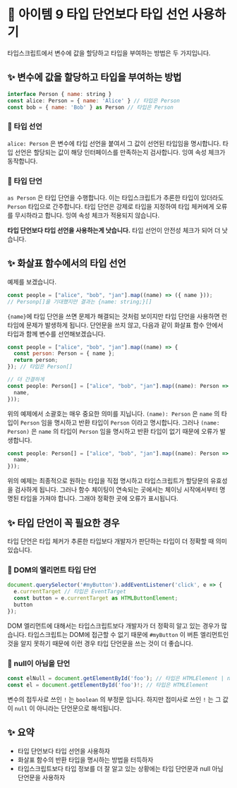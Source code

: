 # 🔎 아이템 9 타입 단언보다 타입 선언 사용하기

타입스크립트에서 변수에 값을 할당하고 타입을 부여하는 방법은 두 가지입니다.

## ✨ 변수에 값을 할당하고 타입을 부여하는 방법

```javascript
interface Person { name: string }
const alice: Person = { name: 'Alice' } // 타입은 Person
const bob = { name: 'Bob' } as Person // 타입은 Person
```

### 👀 타입 선언

`alice: Person` 은 변수에 타입 선언을 붙여서 그 값이 선언된 타입임을 명시합니다. 타입 선언은 할당되는 값이 해당 인터페이스를 만족하는지 검사합니다. 잉여 속성 체크가 동작합니다.

### 👀 타입 단언

`as Person` 은 타입 단언을 수행합니다. 이는 타입스크립트가 추론한 타입이 있더라도 `Person` 타입으로 간주합니다. 타입 단언은 강제로 타입을 지정하여 타입 체커에게 오류를 무시하라고 합니다. 잉여 속성 체크가 적용되지 않습니다.

**타입 단언보다 타입 선언을 사용하는게 낫습니다.** 타입 선언이 안전성 체크가 되어 더 낫습니다.

## ✨ 화살표 함수에서의 타입 선언

예제를 보겠습니다.

```javascript
const people = ["alice", "bob", "jan"].map((name) => ({ name }));
// Personp[]을 기대했지만 결과는 {name: string;}[]
```

`{name}`에 타입 단언을 쓰면 문제가 해결되는 것처럼 보이지만 타입 단언을 사용하면 런타임에 문제가 발생하게 됩니다. 단언문을 쓰지 않고, 다음과 같이 화살표 함수 안에서 타입과 함께 변수를 선언해보겠습니다.

```javascript
const people = ["alice", "bob", "jan"].map((name) => {
  const person: Person = { name };
  return person;
}); // 타입은 Person[]

// 더 간결하게
const people: Person[] = ["alice", "bob", "jan"].map((name): Person => ({
  name,
}));
```

위의 예제에서 소괄호는 매우 중요한 의미를 지닙니다. `(name): Person` 은 `name` 의 타입이 `Person` 임을 명시하고 반환 타입이 `Person` 이라고 명시합니다. 그러나 `(name: Person)` 은 `name` 의 타입이 `Person` 임을 명시하고 반환 타입이 없기 때문에 오류가 발생합니다.

```javascript
const people: Person[] = ["alice", "bob", "jan"].map((name): Person => ({
  name,
}));
```

위의 예제는 최종적으로 원하는 타입을 직접 명시하고 타입스크립트가 할당문의 유효성을 검사하게 됩니다. 그러나 함수 체이팅이 연속되는 곳에서는 체이닝 시작에서부터 명명된 타입을 가져야 합니다. 그래야 정확한 곳에 오류가 표시됩니다.

## ✨ 타입 단언이 꼭 필요한 경우

타입 단언은 타입 체커가 추론한 타입보다 개발자가 판단하는 타입이 더 정확할 때 의미있습니다.

### 👀 DOM의 엘리먼트 타입 단언

```javascript
document.querySelector('#myButton').addEventListener('click', e => {
  e.currentTarget // 타입은 EventTarget
  const button = e.currentTarget as HTMLButtonElement;
  button
});
```

DOM 엘리먼트에 대해서는 타입스크립트보다 개발자가 더 정확히 알고 있는 경우가 많습니다. 타입스크립트는 DOM에 접근할 수 없기 때문에 `#myButton` 이 버튼 엘리먼트인 것을 알지 못하기 때문에 이런 경우 타입 단언문을 쓰는 것이 더 좋습니다.

### 👀 null이 아님을 단언

```javascript
const elNull = document.getElementById('foo'); // 타입은 HTMLElement | null
const el = document.getElementById('foo')!; // 타입은 HTMLElement
```

변수의 접두사로 쓰인 `!` 는 `boolean` 의 부정문 입니다. 하지만 접미사로 쓰인 `!` 는 그 값이 `null` 이 아니라는 단언문으로 해석됩니다.

## ✨ 요약

- 타입 단언보다 타입 선언을 사용하자
- 화살표 함수의 반환 타입을 명시하는 방법을 터득하자
- 타입스크립트보다 타입 정보를 더 잘 알고 있는 상황에는 타입 단언문과 null 아님 단언문을 사용하자
